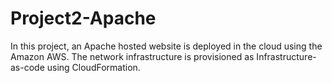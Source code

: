 # Project2-Apache

In this project, an Apache hosted website is deployed in the cloud using the Amazon AWS. The network infrastructure is provisioned as Infrastructure-as-code using CloudFormation. 
